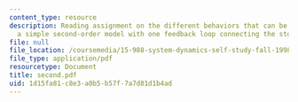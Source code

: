 ```yaml
---
content_type: resource
description: Reading assignment on the different behaviors that can be generated by
  a simple second-order model with one feedback loop connecting the stocks.
file: null
file_location: /coursemedia/15-988-system-dynamics-self-study-fall-1998-spring-1999/1d15fa81c8e3a0b5b57f7a7d81d1b4ad_second.pdf
file_type: application/pdf
resourcetype: Document
title: second.pdf
uid: 1d15fa81-c8e3-a0b5-b57f-7a7d81d1b4ad
---
```

